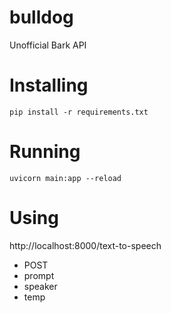 # bulldog
Unofficial Bark API

# Installing
```pip install -r requirements.txt```

# Running
```uvicorn main:app --reload```

# Using

http://localhost:8000/text-to-speech

- POST
 - prompt
 - speaker
 - temp

